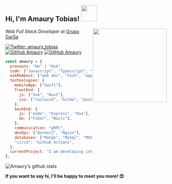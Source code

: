 ## Hi, I'm Amaury Tobias! <img src="https://media.giphy.com/media/VJlmzYdEw9luuxQlrf/giphy.gif" width="50">

<img align='right' src="https://media.giphy.com/media/1fhj0MeSo8MSjVxCVs/giphy.gif" width="230">

_Web Full Stack Developer_ at [Grupo GarSa](https://www.grupogarsa.com/)

[![Twitter: amaury_tobias](https://img.shields.io/twitter/follow/amaury_tobias?style=for-the-badge&logo=twitter&color=blue)](https://twitter.com/amaury_tobias)
[![GitHub Amaury](https://img.shields.io/github/followers/amaury-tobias?label=follow&style=for-the-badge&logo=github)](https://github.com/amaury-tobias)
[![GitHub Amaury](https://img.shields.io/badge/FOLLOW-Amaury-blue?label=follow&style=for-the-badge&logo=mastodon)](https://mstdn.mx/@amaury_tobias)

```javascript
const amaury = {
  pronouns: "He" | "Him",
  code: ["Javascript", "Typescript", "Java", "Go"],
  askMeAbout: ["web dev", "tech", "app dev", "anything"],
  technologies: {
    mobileApp: ["Swift"],
    frontEnd: {
      js: ["Vue", "Nuxt"],
      css: ["tailwind", "bulma", "postCss"],
    },
    backEnd: {
      js: ["node", "Express", "Koa"],
      Go: ["Fiber", "Wails"],
    },
    communication: "gRPC",
    devOps: ["Docker🐳", "Nginx"],
    databases: ["Mongo", "MySql", "MSSQL"],
    "ci/cd": "Github Actions",
  },
  currentProject: "I am developing internal software, web/desktop",
};
```

![Amaury's github stats](https://github-readme-stats.vercel.app/api?username=amaury-tobias&show_icons=true&theme=cobalt)

**If you want to say hi, I'll be happy to meet you more! 😊**
